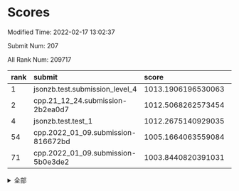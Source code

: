 # Scores

Modified Time: 2022-02-17 13:02:37

Submit Num: 207

All Rank Num: 209717

| rank |               submit               |       score        |       sigma        | pk_num |
| :--- | :--------------------------------- | :----------------- | :----------------- | :----- |
| 1    | jsonzb.test.submission_level_4     | 1013.1906196530063 | 0.8365196207186625 | 4050   |
| 2    | cpp.21_12_24.submission-2b2ea0d7   | 1012.5068262573454 | 0.7960620394810273 | 4053   |
| 4    | jsonzb.test.test_1                 | 1012.2675140929035 | 0.7969215777681528 | 4053   |
| 54   | cpp.2022_01_09.submission-816672bd | 1005.1664063559084 | 0.7112259641931558 | 4047   |
| 71   | cpp.2022_01_09.submission-5b0e3de2 | 1003.8440820391031 | 0.7127470534103297 | 4051   |


<details>
<summary>全部</summary>

| rank |                 submit                 |       score        |       sigma        | pk_num |
| :--- | :------------------------------------- | :----------------- | :----------------- | :----- |
| 1    | jsonzb.test.submission_level_4         | 1013.1906196530063 | 0.8365196207186625 | 4050   |
| 2    | cpp.21_12_24.submission-2b2ea0d7       | 1012.5068262573454 | 0.7960620394810273 | 4053   |
| 3    | gobigger.level_3.submission_level_3_35 | 1012.3436407848574 | 0.7891240451183452 | 4049   |
| 4    | jsonzb.test.test_1                     | 1012.2675140929035 | 0.7969215777681528 | 4053   |
| 5    | gobigger.level_3.submission_level_3_36 | 1011.2125641566934 | 0.7717013565081342 | 4048   |
| 6    | gobigger.level_3.submission_level_3_4  | 1011.0478161724892 | 0.7382008233436568 | 4051   |
| 7    | gobigger.level_3.submission_level_3_20 | 1010.9410898493085 | 0.7580770114855494 | 4051   |
| 8    | gobigger.level_3.submission_level_3_29 | 1010.8336278878518 | 0.7737714182952712 | 4057   |
| 9    | gobigger.level_3.submission_level_3_19 | 1010.8197287485327 | 0.7525484050573951 | 4051   |
| 10   | gobigger.level_3.submission_level_3_41 | 1010.7186669664319 | 0.7807290922595562 | 4050   |
| 11   | gobigger.level_3.submission_level_3_32 | 1010.6744476348081 | 0.7571960564837427 | 4055   |
| 12   | gobigger.level_3.submission_level_3_0  | 1010.6675144131444 | 0.7514299899241205 | 4052   |
| 13   | gobigger.level_3.submission_level_3_48 | 1010.5815561019388 | 0.7676086319719274 | 4054   |
| 14   | gobigger.level_3.submission_level_3_27 | 1010.5335109860653 | 0.761741466852768  | 4054   |
| 15   | gobigger.level_3.submission_level_3_31 | 1010.4713413848135 | 0.7758288448073265 | 4044   |
| 16   | gobigger.level_3.submission_level_3_49 | 1010.4272844907086 | 0.7414402423228508 | 4049   |
| 17   | gobigger.level_3.submission_level_3_6  | 1010.3665070433773 | 0.7642508454933995 | 4059   |
| 18   | gobigger.level_3.submission_level_3_14 | 1010.3381760601106 | 0.7569975102377534 | 4051   |
| 19   | gobigger.level_3.submission_level_3_45 | 1010.3381607512902 | 0.76577946784373   | 4053   |
| 20   | gobigger.level_3.submission_level_3_44 | 1010.3372418246655 | 0.7755493832560073 | 4055   |
| 21   | gobigger.level_3.submission_level_3_17 | 1010.2876956838988 | 0.7803771780533092 | 4055   |
| 22   | gobigger.level_3.submission_level_3_18 | 1010.2845525601471 | 0.7653018365431666 | 4054   |
| 23   | gobigger.level_3.submission_level_3_15 | 1010.1971117065235 | 0.753617536879203  | 4056   |
| 24   | gobigger.level_3.submission_level_3_8  | 1010.0113285828312 | 0.7388479520405626 | 4049   |
| 25   | gobigger.level_3.submission_level_3_33 | 1009.9932098005386 | 0.7605018892085639 | 4052   |
| 26   | gobigger.level_3.submission_level_3_34 | 1009.9603183134219 | 0.7390064430321686 | 4056   |
| 27   | gobigger.level_3.submission_level_3_28 | 1009.8799483465256 | 0.7514581690875897 | 4054   |
| 28   | gobigger.level_3.submission_level_3_47 | 1009.843518774506  | 0.7411045741126385 | 4051   |
| 29   | gobigger.level_3.submission_level_3_43 | 1009.7946777250384 | 0.7475793490098015 | 4050   |
| 30   | gobigger.level_3.submission_level_3_13 | 1009.7911776354622 | 0.7560396884329414 | 4052   |
| 31   | gobigger.level_3.submission_level_3_26 | 1009.762442495622  | 0.7493874925851003 | 4058   |
| 32   | gobigger.level_3.submission_level_3_12 | 1009.7484484419178 | 0.7538618662746953 | 4052   |
| 33   | gobigger.level_3.submission_level_3_16 | 1009.7437645554769 | 0.7538245133801256 | 4055   |
| 34   | gobigger.level_3.submission_level_3_39 | 1009.737972853518  | 0.7871389513942818 | 4055   |
| 35   | gobigger.level_3.submission_level_3_38 | 1009.69264039029   | 0.7446761681953229 | 4059   |
| 36   | gobigger.level_3.submission_level_3_2  | 1009.522172029314  | 0.7390353551805778 | 4052   |
| 37   | gobigger.level_3.submission_level_3_42 | 1009.5220689126645 | 0.741004736140857  | 4052   |
| 38   | gobigger.level_3.submission_level_3_30 | 1009.4823068528765 | 0.7603982344848693 | 4055   |
| 39   | gobigger.level_3.submission_level_3_7  | 1009.4703152144348 | 0.7324391265136981 | 4056   |
| 40   | gobigger.level_3.submission_level_3_46 | 1009.4309601220139 | 0.7854228283598743 | 4060   |
| 41   | gobigger.level_3.submission_level_3_1  | 1009.4057080384783 | 0.7386565165235155 | 4048   |
| 42   | gobigger.level_3.submission_level_3_11 | 1009.3561075681409 | 0.7501049658136195 | 4050   |
| 43   | gobigger.level_3.submission_level_3_24 | 1009.3233401617489 | 0.7499782556389757 | 4051   |
| 44   | gobigger.level_3.submission_level_3_37 | 1009.2731310208554 | 0.7551405132106442 | 4049   |
| 45   | gobigger.level_3.submission_level_3_5  | 1009.1915938613586 | 0.7457041942053341 | 4051   |
| 46   | gobigger.level_3.submission_level_3_23 | 1009.0626196646325 | 0.7636794321645224 | 4053   |
| 47   | gobigger.level_3.submission_level_3_10 | 1009.0292446664677 | 0.7348345719017091 | 4051   |
| 48   | gobigger.level_3.submission_level_3_22 | 1009.0149650111622 | 0.7554712156937787 | 4053   |
| 49   | gobigger.level_3.submission_level_3_25 | 1008.9807330531697 | 0.7440119270290897 | 4046   |
| 50   | gobigger.level_3.submission_level_3_9  | 1008.7167560889609 | 0.7326020952674535 | 4056   |
| 51   | gobigger.level_3.submission_level_3_21 | 1008.5319801081894 | 0.7287826430779603 | 4056   |
| 52   | gobigger.level_3.submission_level_3_40 | 1008.4963280405318 | 0.7503366552421628 | 4052   |
| 53   | gobigger.level_3.submission_level_3_3  | 1008.3853574181367 | 0.7362299364960316 | 4054   |
| 54   | cpp.2022_01_09.submission-816672bd     | 1005.1664063559084 | 0.7112259641931558 | 4047   |
| 55   | gobigger.level_1.submission_level_1_32 | 1004.8423442631295 | 0.7116428167117281 | 4051   |
| 56   | gobigger.level_1.submission_level_1_14 | 1004.8028090120489 | 0.7173852946014972 | 4055   |
| 57   | gobigger.level_1.submission_level_1_26 | 1004.7565700977286 | 0.7339532657950603 | 4058   |
| 58   | gobigger.level_1.submission_level_1_42 | 1004.6982123922126 | 0.7181219298499307 | 4053   |
| 59   | gobigger.level_1.submission_level_1_15 | 1004.5283495384973 | 0.7229015841636253 | 4052   |
| 60   | gobigger.level_1.submission_level_1_20 | 1004.4469805664276 | 0.7257311040016726 | 4049   |
| 61   | gobigger.level_1.submission_level_1_12 | 1004.4412006983089 | 0.7243301018160465 | 4053   |
| 62   | gobigger.level_1.submission_level_1_4  | 1004.3722161850482 | 0.7157136050624071 | 4052   |
| 63   | gobigger.level_1.submission_level_1_37 | 1004.370964252672  | 0.7297271286691172 | 4050   |
| 64   | gobigger.level_1.submission_level_1_49 | 1004.2949528707471 | 0.7203209515770919 | 4053   |
| 65   | gobigger.level_1.submission_level_1_23 | 1004.1117122276344 | 0.7221386037796653 | 4050   |
| 66   | gobigger.level_1.submission_level_1_28 | 1004.016280889608  | 0.715236759641112  | 4054   |
| 67   | gobigger.level_1.submission_level_1_31 | 1004.0119154248217 | 0.7126456977171546 | 4057   |
| 68   | gobigger.level_1.submission_level_1_35 | 1003.9197840406899 | 0.7092105103807842 | 4053   |
| 69   | gobigger.level_1.submission_level_1_18 | 1003.8962556648698 | 0.7157384947449132 | 4049   |
| 70   | gobigger.level_1.submission_level_1_33 | 1003.8781587601146 | 0.7096237066555259 | 4049   |
| 71   | cpp.2022_01_09.submission-5b0e3de2     | 1003.8440820391031 | 0.7127470534103297 | 4051   |
| 72   | gobigger.level_1.submission_level_1_39 | 1003.7824637963106 | 0.7179715289744668 | 4056   |
| 73   | gobigger.level_1.submission_level_1_7  | 1003.7487583986828 | 0.709268283161834  | 4054   |
| 74   | gobigger.level_1.submission_level_1_44 | 1003.7143916620088 | 0.7184710281358501 | 4054   |
| 75   | gobigger.level_1.submission_level_1_46 | 1003.644281192011  | 0.7087232296308079 | 4054   |
| 76   | gobigger.level_1.submission_level_1_30 | 1003.3815507265371 | 0.7205214612816385 | 4048   |
| 77   | gobigger.level_1.submission_level_1_11 | 1003.3352175103792 | 0.7241131137635521 | 4050   |
| 78   | gobigger.level_1.submission_level_1_47 | 1003.3208950534845 | 0.7191556279848478 | 4046   |
| 79   | gobigger.level_1.submission_level_1_43 | 1003.2321201130591 | 0.7282264380861646 | 4052   |
| 80   | gobigger.level_1.submission_level_1_9  | 1003.2271348690508 | 0.7140513191207821 | 4046   |
| 81   | gobigger.level_1.submission_level_1_48 | 1003.2245424763234 | 0.7162162371748378 | 4054   |
| 82   | gobigger.level_1.submission_level_1_29 | 1003.2086424405943 | 0.7252625461353128 | 4056   |
| 83   | gobigger.level_1.submission_level_1_45 | 1003.191816986165  | 0.7196986928641395 | 4052   |
| 84   | gobigger.level_1.submission_level_1_2  | 1003.1679844136371 | 0.7039188880419069 | 4049   |
| 85   | gobigger.level_1.submission_level_1_41 | 1003.1253782828944 | 0.7102192754893953 | 4053   |
| 86   | gobigger.level_1.submission_level_1_1  | 1003.1229836459697 | 0.7125336391460473 | 4053   |
| 87   | gobigger.level_1.submission_level_1_24 | 1003.1099044812729 | 0.7188179816305561 | 4053   |
| 88   | gobigger.level_1.submission_level_1_40 | 1003.0785147149343 | 0.7108440522964791 | 4052   |
| 89   | gobigger.level_1.submission_level_1_22 | 1003.0518201985575 | 0.7093084798933685 | 4055   |
| 90   | gobigger.level_1.submission_level_1_13 | 1003.0469944819832 | 0.7189978416154875 | 4052   |
| 91   | gobigger.level_1.submission_level_1_36 | 1003.0385363399857 | 0.708719921457855  | 4050   |
| 92   | gobigger.level_1.submission_level_1_17 | 1003.0161802096989 | 0.7204478145757722 | 4062   |
| 93   | gobigger.level_1.submission_level_1_6  | 1002.9946170283373 | 0.7145174217259141 | 4056   |
| 94   | gobigger.level_1.submission_level_1_16 | 1002.9897017125223 | 0.712428356935859  | 4057   |
| 95   | gobigger.level_1.submission_level_1_34 | 1002.8807285210214 | 0.7085118599095133 | 4051   |
| 96   | gobigger.level_1.submission_level_1_3  | 1002.8284211064088 | 0.7146275294288471 | 4049   |
| 97   | gobigger.level_1.submission_level_1_5  | 1002.790809328822  | 0.7234580206009703 | 4052   |
| 98   | gobigger.level_1.submission_level_1_8  | 1002.752918882331  | 0.7160301219109336 | 4055   |
| 99   | gobigger.level_1.submission_level_1_21 | 1002.7276130605693 | 0.7220568950738899 | 4053   |
| 100  | gobigger.level_1.submission_level_1_38 | 1002.7248349941525 | 0.7144685327449519 | 4050   |
| 101  | gobigger.level_1.submission_level_1_27 | 1002.5130499386238 | 0.7140089309050244 | 4052   |
| 102  | gobigger.level_1.submission_level_1_25 | 1002.5095813738309 | 0.7114044904176575 | 4053   |
| 103  | gobigger.level_1.submission_level_1_10 | 1002.4003310811951 | 0.7120692885317135 | 4053   |
| 104  | gobigger.level_1.submission_level_1_0  | 1002.290667823246  | 0.7221807998204541 | 4055   |
| 105  | gobigger.level_1.submission_level_1_19 | 1002.0654231288026 | 0.701537264235733  | 4049   |
| 106  | gobigger.random.submission_random_48   | 997.139737353015   | 0.7097621258919485 | 4057   |
| 107  | gobigger.random.submission_random_28   | 996.8248365125135  | 0.6953036475233993 | 4060   |
| 108  | gobigger.random.submission_random_47   | 996.615425917745   | 0.7046853238713469 | 4050   |
| 109  | gobigger.random.submission_random_16   | 996.5831599663384  | 0.7032308399047861 | 4049   |
| 110  | gobigger.random.submission_random_37   | 996.5592211599651  | 0.7083784359676184 | 4055   |
| 111  | gobigger.random.submission_random_10   | 996.5254155438764  | 0.6953661866718472 | 4055   |
| 112  | gobigger.random.submission_random_46   | 996.5002364707896  | 0.7057783829275717 | 4058   |
| 113  | gobigger.random.submission_random_15   | 996.4987290778154  | 0.7142909211470101 | 4053   |
| 114  | gobigger.random.submission_random_11   | 996.4784537978263  | 0.7005791830996626 | 4050   |
| 115  | gobigger.random.submission_random_42   | 996.4438147753222  | 0.7233683011430416 | 4055   |
| 116  | gobigger.random.submission_random_25   | 996.4405601179092  | 0.713294436426674  | 4047   |
| 117  | gobigger.random.submission_random_32   | 996.4079645362798  | 0.7096502082738674 | 4048   |
| 118  | gobigger.random.submission_random_35   | 996.398120479252   | 0.7079734689320976 | 4052   |
| 119  | gobigger.random.submission_random_13   | 996.389958828495   | 0.716061760674327  | 4053   |
| 120  | gobigger.random.submission_random_3    | 996.3692284651079  | 0.7085869837447066 | 4051   |
| 121  | gobigger.random.submission_random_44   | 996.3376855682319  | 0.7122375239170514 | 4054   |
| 122  | gobigger.random.submission_random_45   | 996.2653968536655  | 0.7175685296190569 | 4051   |
| 123  | gobigger.random.submission_random_34   | 996.2073015401076  | 0.710683859167895  | 4053   |
| 124  | gobigger.random.submission_random_31   | 996.1358033115506  | 0.7081005329952547 | 4054   |
| 125  | gobigger.random.submission_random_33   | 996.1175925719372  | 0.7176449401751694 | 4058   |
| 126  | gobigger.random.submission_random_40   | 996.0813408053397  | 0.7190702879184618 | 4054   |
| 127  | gobigger.random.submission_random_0    | 996.0747888091921  | 0.7065229076021177 | 4059   |
| 128  | gobigger.random.submission_random_49   | 995.9716281446799  | 0.7172416950549128 | 4049   |
| 129  | gobigger.random.submission_random_6    | 995.944708663746   | 0.7199551379633368 | 4054   |
| 130  | gobigger.random.submission_random_19   | 995.942803228301   | 0.7146858780485754 | 4056   |
| 131  | gobigger.random.submission_random_7    | 995.8981112122596  | 0.7039652908881276 | 4051   |
| 132  | gobigger.random.submission_random_38   | 995.8914318457548  | 0.7154483169454201 | 4049   |
| 133  | gobigger.random.submission_random_26   | 995.8874073392453  | 0.7027487323081612 | 4047   |
| 134  | gobigger.random.submission_random_12   | 995.812461104344   | 0.7125821247361271 | 4055   |
| 135  | gobigger.random.submission_random_9    | 995.7963492029113  | 0.7049335893623155 | 4052   |
| 136  | gobigger.random.submission_random_22   | 995.7823700598055  | 0.6927947709129209 | 4050   |
| 137  | gobigger.random.submission_random_4    | 995.7679621907567  | 0.7075631290647859 | 4053   |
| 138  | gobigger.random.submission_random_43   | 995.7235108198773  | 0.7031472389769517 | 4057   |
| 139  | gobigger.random.submission_random_24   | 995.6999564923929  | 0.7229516826161743 | 4051   |
| 140  | gobigger.random.submission_random_27   | 995.6722359429252  | 0.7106350052803262 | 4055   |
| 141  | gobigger.random.submission_random_18   | 995.6183302798117  | 0.7166166834207672 | 4049   |
| 142  | gobigger.random.submission_random_2    | 995.4642911013386  | 0.7180486301788862 | 4055   |
| 143  | gobigger.random.submission_random_21   | 995.4634858992607  | 0.7133333185396807 | 4054   |
| 144  | gobigger.random.submission_random_29   | 995.427814876867   | 0.7134044882312824 | 4049   |
| 145  | gobigger.random.submission_random_5    | 995.397035680722   | 0.7126633036261867 | 4054   |
| 146  | gobigger.random.submission_random_41   | 995.390848771827   | 0.7225169041690206 | 4051   |
| 147  | gobigger.random.submission_random_17   | 995.342775919615   | 0.7223141591383392 | 4056   |
| 148  | gobigger.random.submission_random_39   | 995.2781785270936  | 0.7054560858944113 | 4056   |
| 149  | gobigger.random.submission_random_1    | 995.1397153505413  | 0.7056988035114106 | 4056   |
| 150  | gobigger.random.submission_random_8    | 995.11062852705    | 0.7124956643540601 | 4053   |
| 151  | gobigger.random.submission_random_23   | 994.9871976779085  | 0.7278003971540227 | 4048   |
| 152  | gobigger.random.submission_random_20   | 994.8787488735801  | 0.7094878113783761 | 4053   |
| 153  | gobigger.random.submission_random_14   | 994.8218701192216  | 0.7237355995062379 | 4051   |
| 154  | gobigger.random.submission_random_36   | 994.6901384198816  | 0.7111620361708002 | 4055   |
| 155  | gobigger.level_2.submission_level_2_38 | 994.3297279400729  | 0.7441333261812132 | 4056   |
| 156  | gobigger.random.submission_random_30   | 994.073109797475   | 0.717076067554548  | 4050   |
| 157  | gobigger.level_2.submission_level_2_10 | 993.4585681804867  | 0.7366694121631592 | 4052   |
| 158  | gobigger.level_2.submission_level_2_21 | 993.4281777984289  | 0.7336194775139888 | 4053   |
| 159  | gobigger.level_2.submission_level_2_16 | 993.3158648111088  | 0.7398056113749927 | 4053   |
| 160  | gobigger.level_2.submission_level_2_37 | 993.0823603266249  | 0.7463887139297062 | 4052   |
| 161  | gobigger.level_2.submission_level_2_32 | 993.050325653348   | 0.737604211773125  | 4055   |
| 162  | gobigger.level_2.submission_level_2_19 | 993.0043548905212  | 0.7274324114555065 | 4054   |
| 163  | gobigger.level_2.submission_level_2_4  | 992.8957692525731  | 0.728581743177763  | 4055   |
| 164  | gobigger.level_2.submission_level_2_6  | 992.883129013139   | 0.7373156066596397 | 4050   |
| 165  | gobigger.level_2.submission_level_2_47 | 992.770522984271   | 0.7245938867644173 | 4058   |
| 166  | gobigger.level_2.submission_level_2_15 | 992.7130347345164  | 0.737831328592858  | 4053   |
| 167  | gobigger.level_2.submission_level_2_17 | 992.6616797251139  | 0.7349726474161982 | 4047   |
| 168  | gobigger.level_2.submission_level_2_22 | 992.5766018396916  | 0.7354026635356397 | 4050   |
| 169  | gobigger.level_2.submission_level_2_30 | 992.5760985467183  | 0.7709804811138932 | 4054   |
| 170  | gobigger.level_2.submission_level_2_20 | 992.5612880486765  | 0.7543953141642897 | 4052   |
| 171  | gobigger.level_2.submission_level_2_39 | 992.5601428808502  | 0.7403521213700768 | 4051   |
| 172  | gobigger.level_2.submission_level_2_26 | 992.5470800999758  | 0.7448186063838649 | 4050   |
| 173  | gobigger.level_2.submission_level_2_18 | 992.538619214414   | 0.7336160077729048 | 4052   |
| 174  | gobigger.level_2.submission_level_2_12 | 992.3838459160934  | 0.7499510656623247 | 4053   |
| 175  | gobigger.level_2.submission_level_2_40 | 992.3828362574824  | 0.7421931032935991 | 4055   |
| 176  | gobigger.level_2.submission_level_2_36 | 992.3757067578329  | 0.7512089974162975 | 4054   |
| 177  | gobigger.level_2.submission_level_2_23 | 992.3266631286514  | 0.7366243192564701 | 4054   |
| 178  | gobigger.level_2.submission_level_2_11 | 992.3023991231652  | 0.7354556770993522 | 4050   |
| 179  | gobigger.level_2.submission_level_2_35 | 992.2414635583838  | 0.7713393769065313 | 4052   |
| 180  | gobigger.level_2.submission_level_2_8  | 992.2078422989989  | 0.7612135116796612 | 4048   |
| 181  | gobigger.level_2.submission_level_2_44 | 992.1817325746175  | 0.7531695553290403 | 4053   |
| 182  | gobigger.level_2.submission_level_2_14 | 992.128132508571   | 0.7336190839807424 | 4057   |
| 183  | gobigger.level_2.submission_level_2_27 | 992.0302725392477  | 0.7423127027359062 | 4047   |
| 184  | gobigger.level_2.submission_level_2_13 | 991.867767677457   | 0.750479267017664  | 4053   |
| 185  | gobigger.level_2.submission_level_2_41 | 991.8560555382817  | 0.7640515605121652 | 4049   |
| 186  | gobigger.level_2.submission_level_2_34 | 991.8428843075619  | 0.749211192575904  | 4052   |
| 187  | gobigger.level_2.submission_level_2_9  | 991.7955996992214  | 0.7585739476275275 | 4054   |
| 188  | gobigger.level_2.submission_level_2_1  | 991.7416229315255  | 0.7505856872062426 | 4049   |
| 189  | gobigger.level_2.submission_level_2_0  | 991.6579681268114  | 0.7422354440591139 | 4052   |
| 190  | gobigger.level_2.submission_level_2_45 | 991.6437354329652  | 0.7562374076443646 | 4047   |
| 191  | gobigger.level_2.submission_level_2_33 | 991.6376262805852  | 0.7576745093460546 | 4051   |
| 192  | gobigger.level_2.submission_level_2_31 | 991.6278633150415  | 0.7481773105215092 | 4052   |
| 193  | gobigger.level_2.submission_level_2_43 | 991.6015096823314  | 0.7549156805078427 | 4053   |
| 194  | gobigger.level_2.submission_level_2_24 | 991.5660166901689  | 0.7429096725147336 | 4054   |
| 195  | gobigger.level_2.submission_level_2_7  | 991.5050379859414  | 0.7487992058413375 | 4047   |
| 196  | gobigger.level_2.submission_level_2_29 | 991.489694204008   | 0.7694055741204201 | 4056   |
| 197  | gobigger.level_2.submission_level_2_5  | 991.2719527359335  | 0.7504959771742835 | 4052   |
| 198  | gobigger.level_2.submission_level_2_25 | 991.1590648699508  | 0.7417846538210592 | 4054   |
| 199  | gobigger.level_2.submission_level_2_49 | 991.0959209388334  | 0.7607932986084381 | 4049   |
| 200  | gobigger.level_2.submission_level_2_28 | 990.8157032557451  | 0.7550369522570503 | 4052   |
| 201  | gobigger.level_2.submission_level_2_42 | 990.6060987040523  | 0.7561330906643191 | 4056   |
| 202  | gobigger.level_2.submission_level_2_48 | 990.4989401244205  | 0.7585318721376212 | 4051   |
| 203  | gobigger.level_2.submission_level_2_2  | 989.9601065232903  | 0.7639429938426915 | 4047   |
| 204  | gobigger.level_2.submission_level_2_3  | 989.66055427164    | 0.7862967682152286 | 4047   |
| 205  | gobigger.level_2.submission_level_2_46 | 989.4117888583373  | 0.7735616377626722 | 4055   |
| 206  | gobigger.none.submission_none_1        | 978.8897143885779  | 1.2277449781949634 | 4056   |
| 207  | gobigger.none.submission_none_0        | 975.0819990333781  | 1.5158324631014555 | 4054   |

</details>